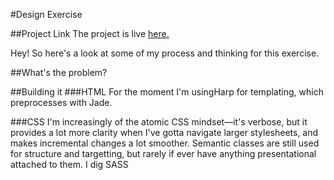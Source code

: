 #Design Exercise

##Project Link
The project is live [here.](https://outstandy.github.io/sandwish/ "Sandwish")

Hey! So here's a look at some of my process and thinking for this exercise.

##What's the problem?


##Building it
###HTML
For the moment I'm usingHarp for templating, which preprocesses with Jade. 

###CSS
I'm increasingly of the atomic CSS mindset—it's verbose, but it provides a lot more clarity when I've gotta navigate larger stylesheets, and makes incremental changes a lot smoother. Semantic classes are still used for structure and targetting, but rarely if ever have anything presentational attached to them. 
I dig SASS 
